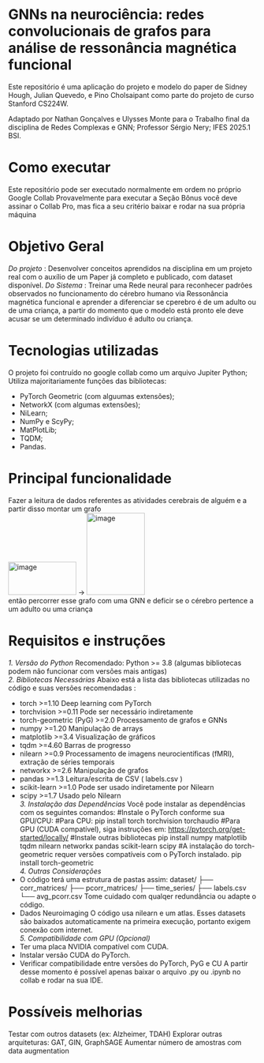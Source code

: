 # GNNs na neurociência: redes convolucionais de grafos para análise de ressonância magnética funcional
Este repositório é uma aplicação do projeto e modelo do paper de Sidney Hough, Julian Quevedo, e Pino Cholsaipant como parte do projeto de curso Stanford CS224W.

Adaptado por Nathan Gonçalves e Ulysses Monte para o Trabalho final da disciplina de Redes Complexas e GNN;
Professor Sérgio Nery;
IFES 2025.1 BSI.

# Como executar
Este repositório pode ser executado normalmente em ordem no próprio Google Collab
Provavelmente para executar a Seção Bônus você deve assinar o Collab Pro, mas fica a seu critério baixar e rodar na sua própria máquina

# Objetivo Geral
*Do projeto* : Desenvolver conceitos aprendidos na disciplina em um projeto real com o auxílio de um Paper já completo e publicado, com dataset disponível.
*Do Sistema* : Treinar uma Rede neural para reconhecer padrôes observados no funcionamento do cérebro humano via Ressonância magnética funcional e aprender a diferenciar se cperebro é de um adulto ou de uma criança, a partir do momento que o modelo está pronto ele deve acusar se um determinado indivíduo é adulto ou criança.

# Tecnologias utilizadas
O projeto foi contruído no google collab como um arquivo Jupiter Python;
Utiliza majoritariamente funções das bibliotecas:
 - PyTorch Geometric (com alguumas extensões);
 - NetworkX (com algumas extensões);
 - NiLearn;
 - NumPy e ScyPy;
 - MatPlotLib;
 - TQDM;
 - Pandas.

# Principal funcionalidade
Fazer a leitura de dados referentes as atividades cerebrais de alguém e a partir disso montar um grafo
<br/><img width="138" height="67" alt="image" src="https://github.com/user-attachments/assets/94cf2977-7081-425a-b8e8-9688ac3e31ab" /> -> <img width="118" height="166" alt="image" src="https://github.com/user-attachments/assets/54bb5d55-4f8a-43b7-b129-db4aee200221" /><br/>
então percorrer esse grafo com uma GNN e deficir se o cérebro pertence a um adulto ou uma criança



# Requisitos e instruções 
*1. Versão do Python*
  Recomendado: Python >= 3.8 (algumas bibliotecas podem não funcionar com versões mais antigas)
<br/>*2. Bibliotecas Necessárias*
  Abaixo está a lista das bibliotecas utilizadas no código e suas versões recomendadas :
 - torch >=1.10 Deep learning com PyTorch
 - torchvision >=0.11 Pode ser necessário indiretamente
 - torch-geometric (PyG) >=2.0 Processamento de grafos e GNNs
 - numpy >=1.20 Manipulação de arrays
 - matplotlib >=3.4 Visualização de gráficos
 - tqdm >=4.60 Barras de progresso
 - nilearn >=0.9 Processamento de imagens neurocientíficas (fMRI), extração de séries temporais
 - networkx >=2.6 Manipulação de grafos
 - pandas >=1.3 Leitura/escrita de CSV ( labels.csv )
 - scikit-learn >=1.0 Pode ser usado indiretamente por Nilearn
 - scipy >=1.7 Usado pelo Nilearn
<br/>*3. Instalação das Dependências*
Você pode instalar as dependências com os seguintes comandos:
  #Instale o PyTorch conforme sua GPU/CPU:
  #Para CPU:
  pip install torch torchvision torchaudio
  #Para GPU (CUDA compatível), siga instruções em: https://pytorch.org/get-started/locally/ 
  #Instale outras bibliotecas
  pip install numpy matplotlib tqdm nilearn networkx pandas scikit-learn scipy
  #A instalação do torch-geometric requer versões compatíveis com o PyTorch instalado. 
  pip install torch-geometric
<br/>*4. Outras Considerações*
 - O código terá uma estrutura de pastas assim:
dataset/
├── corr_matrices/
├── pcorr_matrices/
├── time_series/
├── labels.csv
└── avg_pcorr.csv
Tome cuidado com qualqer redundância ou adapte o código.
 - Dados Neuroimaging
O código usa nilearn e um atlas. Esses datasets são baixados automaticamente na primeira execução, portanto exigem conexão com internet.
<br/>*5. Compatibilidade com GPU (Opcional)*
 - Ter uma placa NVIDIA compatível com CUDA.
 - Instalar versão CUDA do PyTorch.
 - Verificar compatibilidade entre versões do PyTorch, PyG e CU
A partir desse momento é possível apenas baixar o arquivo .py ou .ipynb no collab e rodar na sua IDE.

# Possíveis melhorias
Testar com outros datasets (ex: Alzheimer, TDAH)
Explorar outras arquiteturas: GAT, GIN, GraphSAGE
Aumentar número de amostras com data augmentation

